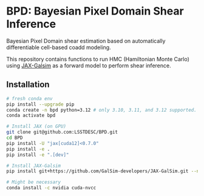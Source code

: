 # BPD: Bayesian Pixel Domain Shear Inference

Bayesian Pixel Domain shear estimation based on automatically differentiable cell-based coadd modeling. 

This repository contains functions to run HMC (Hamiltonian Monte Carlo) using [JAX-Galsim](https://github.com/GalSim-developers/JAX-GalSim) as a forward model to perform shear inference. 

## Installation

```bash
# fresh conda env
pip install --upgrade pip
conda create -n bpd python=3.12 # only 3.10, 3.11, and 3.12 supported.
conda activate bpd

# Install JAX (on GPU)
git clone git@github.com:LSSTDESC/BPD.git
cd BPD
pip install -U "jax[cuda12]<0.7.0"
pip install -e .
pip install -e ".[dev]"

# Install JAX-Galsim
pip install git+https://github.com/GalSim-developers/JAX-GalSim.git --no-deps --no-build-isolation

# Might be necessary
conda install -c nvidia cuda-nvcc
```
